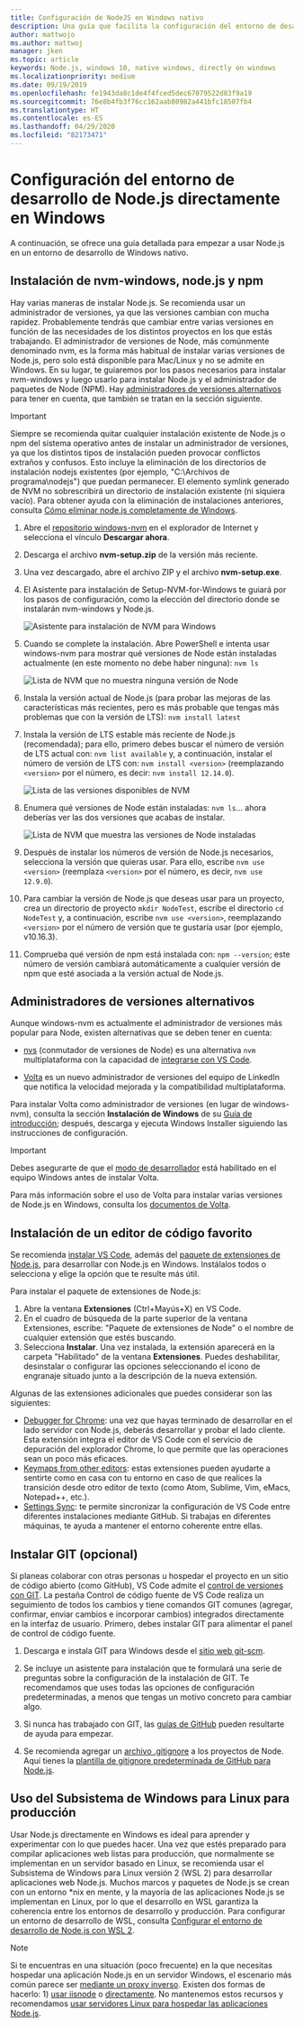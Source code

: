 ```yaml
---
title: Configuración de NodeJS en Windows nativo
description: Una guía que facilita la configuración del entorno de desarrollo de Node.js directamente en Windows.
author: mattwojo
ms.author: mattwoj
manager: jken
ms.topic: article
keywords: Node.js, windows 10, native windows, directly on windows
ms.localizationpriority: medium
ms.date: 09/19/2019
ms.openlocfilehash: fe1943da8c1de4f4fced5dec67079522d83f9a19
ms.sourcegitcommit: 76e8b4fb3f76cc162aab80982a441bfc18507fb4
ms.translationtype: HT
ms.contentlocale: es-ES
ms.lasthandoff: 04/29/2020
ms.locfileid: "82173471"
---
```

# <a name="set-up-your-nodejs-development-environment-directly-on-windows"></a>Configuración del entorno de desarrollo de Node.js directamente en Windows

A continuación, se ofrece una guía detallada para empezar a usar Node.js en un entorno de desarrollo de Windows nativo.

## <a name="install-nvm-windows-nodejs-and-npm"></a>Instalación de nvm-windows, node.js y npm

Hay varias maneras de instalar Node.js. Se recomienda usar un administrador de versiones, ya que las versiones cambian con mucha rapidez. Probablemente tendrás que cambiar entre varias versiones en función de las necesidades de los distintos proyectos en los que estás trabajando. El administrador de versiones de Node, más comúnmente denominado nvm, es la forma más habitual de instalar varias versiones de Node.js, pero solo está disponible para Mac/Linux y no se admite en Windows. En su lugar, te guiaremos por los pasos necesarios para instalar nvm-windows y luego usarlo para instalar Node.js y el administrador de paquetes de Node (NPM). Hay [administradores de versiones alternativos](#alternative-version-managers) para tener en cuenta, que también se tratan en la sección siguiente.

> [!IMPORTANT]
> Siempre se recomienda quitar cualquier instalación existente de Node.js o npm del sistema operativo antes de instalar un administrador de versiones, ya que los distintos tipos de instalación pueden provocar conflictos extraños y confusos. Esto incluye la eliminación de los directorios de instalación nodejs existentes (por ejemplo, "C:\Archivos de programa\nodejs") que puedan permanecer. El elemento symlink generado de NVM no sobrescribirá un directorio de instalación existente (ni siquiera vacío). Para obtener ayuda con la eliminación de instalaciones anteriores, consulta [Cómo eliminar node.js completamente de Windows](https://stackoverflow.com/questions/20711240/how-to-completely-remove-node-js-from-windows).

1. Abre el [repositorio windows-nvm](https://github.com/coreybutler/nvm-windows#node-version-manager-nvm-for-windows) en el explorador de Internet y selecciona el vínculo **Descargar ahora**.
2. Descarga el archivo **nvm-setup.zip** de la versión más reciente.
3. Una vez descargado, abre el archivo ZIP y el archivo **nvm-setup.exe**.
4. El Asistente para instalación de Setup-NVM-for-Windows te guiará por los pasos de configuración, como la elección del directorio donde se instalarán nvm-windows y Node.js.

    ![Asistente para instalación de NVM para Windows](../images/install-nvm-for-windows-wizard.png)

5. Cuando se complete la instalación. Abre PowerShell e intenta usar windows-nvm para mostrar qué versiones de Node están instaladas actualmente (en este momento no debe haber ninguna): `nvm ls`

    ![Lista de NVM que no muestra ninguna versión de Node](../images/windows-nvm-powershell-no-node.png)

6. Instala la versión actual de Node.js (para probar las mejoras de las características más recientes, pero es más probable que tengas más problemas que con la versión de LTS): `nvm install latest`

7. Instala la versión de LTS estable más reciente de Node.js (recomendada); para ello, primero debes buscar el número de versión de LTS actual con: `nvm list available` y, a continuación, instalar el número de versión de LTS con: `nvm install <version>` (reemplazando `<version>` por el número, es decir: `nvm install 12.14.0`).

    ![Lista de las versiones disponibles de NVM](../images/windows-nvm-list.png)

8. Enumera qué versiones de Node están instaladas: `nvm ls`... ahora deberías ver las dos versiones que acabas de instalar.

    ![Lista de NVM que muestra las versiones de Node instaladas](../images/windows-nvm-node-installs.png)

9. Después de instalar los números de versión de Node.js necesarios, selecciona la versión que quieras usar. Para ello, escribe `nvm use <version>` (reemplaza `<version>` por el número, es decir, `nvm use 12.9.0`).

10. Para cambiar la versión de Node.js que deseas usar para un proyecto, crea un directorio de proyecto `mkdir NodeTest`, escribe el directorio `cd NodeTest` y, a continuación, escribe `nvm use <version>`, reemplazando `<version>` por el número de versión que te gustaría usar (por ejemplo, v10.16.3).

11. Comprueba qué versión de npm está instalada con: `npm --version`; este número de versión cambiará automáticamente a cualquier versión de npm que esté asociada a la versión actual de Node.js.

## <a name="alternative-version-managers"></a>Administradores de versiones alternativos

Aunque windows-nvm es actualmente el administrador de versiones más popular para Node, existen alternativas que se deben tener en cuenta:

- [nvs](https://github.com/jasongin/nvs) (conmutador de versiones de Node) es una alternativa `nvm` multiplataforma con la capacidad de [integrarse con VS Code](https://github.com/jasongin/nvs/blob/master/doc/VSCODE.md).

- [Volta](https://github.com/volta-cli/volta#installing-volta) es un nuevo administrador de versiones del equipo de LinkedIn que notifica la velocidad mejorada y la compatibilidad multiplataforma.

Para instalar Volta como administrador de versiones (en lugar de windows-nvm), consulta la sección **Instalación de Windows** de su [Guía de introducción](https://docs.volta.sh/guide/getting-started); después, descarga y ejecuta Windows Installer siguiendo las instrucciones de configuración.

> [!IMPORTANT]
> Debes asegurarte de que el [modo de desarrollador](https://docs.microsoft.com/windows/uwp/get-started/enable-your-device-for-development#accessing-settings-for-developers) está habilitado en el equipo Windows antes de instalar Volta.

Para más información sobre el uso de Volta para instalar varias versiones de Node.js en Windows, consulta los [documentos de Volta](https://docs.volta.sh/guide/understanding#managing-your-toolchain).

## <a name="install-your-favorite-code-editor"></a>Instalación de un editor de código favorito

Se recomienda [instalar VS Code](https://code.visualstudio.com), además del [paquete de extensiones de Node.js](https://marketplace.visualstudio.com/items?itemName=waderyan.nodejs-extension-pack), para desarrollar con Node.js en Windows. Instálalos todos o selecciona y elige la opción que te resulte más útil.

Para instalar el paquete de extensiones de Node.js:

1. Abre la ventana **Extensiones** (Ctrl+Mayús+X) en VS Code.
2. En el cuadro de búsqueda de la parte superior de la ventana Extensiones, escribe: "Paquete de extensiones de Node" o el nombre de cualquier extensión que estés buscando.
3. Selecciona **Instalar**. Una vez instalada, la extensión aparecerá en la carpeta "Habilitado" de la ventana **Extensiones**. Puedes deshabilitar, desinstalar o configurar las opciones seleccionando el icono de engranaje situado junto a la descripción de la nueva extensión.

Algunas de las extensiones adicionales que puedes considerar son las siguientes:

- [Debugger for Chrome](https://code.visualstudio.com/blogs/2016/02/23/introducing-chrome-debugger-for-vs-code): una vez que hayas terminado de desarrollar en el lado servidor con Node.js, deberás desarrollar y probar el lado cliente. Esta extensión integra el editor de VS Code con el servicio de depuración del explorador Chrome, lo que permite que las operaciones sean un poco más eficaces.
- [Keymaps from other editors](https://marketplace.visualstudio.com/search?target=VSCode&category=Keymaps&sortBy=Downloads): estas extensiones pueden ayudarte a sentirte como en casa con tu entorno en caso de que realices la transición desde otro editor de texto (como Atom, Sublime, Vim, eMacs, Notepad++, etc.).
- [Settings Sync](https://marketplace.visualstudio.com/items?itemName=Shan.code-settings-sync): te permite sincronizar la configuración de VS Code entre diferentes instalaciones mediante GitHub. Si trabajas en diferentes máquinas, te ayuda a mantener el entorno coherente entre ellas.

## <a name="install-git-optional"></a>Instalar GIT (opcional)

Si planeas colaborar con otras personas u hospedar el proyecto en un sitio de código abierto (como GitHub), VS Code admite el [control de versiones con GIT](https://code.visualstudio.com/docs/editor/versioncontrol#_git-support). La pestaña Control de código fuente de VS Code realiza un seguimiento de todos los cambios y tiene comandos GIT comunes (agregar, confirmar, enviar cambios e incorporar cambios) integrados directamente en la interfaz de usuario. Primero, debes instalar GIT para alimentar el panel de control de código fuente.

1. Descarga e instala GIT para Windows desde el [sitio web git-scm](https://git-scm.com/download/win).

2. Se incluye un asistente para instalación que te formulará una serie de preguntas sobre la configuración de la instalación de GIT. Te recomendamos que uses todas las opciones de configuración predeterminadas, a menos que tengas un motivo concreto para cambiar algo.

3. Si nunca has trabajado con GIT, las [guías de GitHub](https://guides.github.com/) pueden resultarte de ayuda para empezar.

4. Se recomienda agregar un [archivo .gitignore](https://help.github.com/en/articles/ignoring-files) a los proyectos de Node. Aquí tienes la [plantilla de gitignore predeterminada de GitHub para Node.js](https://github.com/github/gitignore/blob/master/Node.gitignore).

## <a name="use-windows-subsystem-for-linux-for-production"></a>Uso del Subsistema de Windows para Linux para producción

Usar Node.js directamente en Windows es ideal para aprender y experimentar con lo que puedes hacer. Una vez que estés preparado para compilar aplicaciones web listas para producción, que normalmente se implementan en un servidor basado en Linux, se recomienda usar el Subsistema de Windows para Linux versión 2 (WSL 2) para desarrollar aplicaciones web Node.js. Muchos marcos y paquetes de Node.js se crean con un entorno *nix en mente, y la mayoría de las aplicaciones Node.js se implementan en Linux, por lo que el desarrollo en WSL garantiza la coherencia entre los entornos de desarrollo y producción. Para configurar un entorno de desarrollo de WSL, consulta [Configurar el entorno de desarrollo de Node.js con WSL 2](./setup-on-wsl2.md).

> [!NOTE]
> Si te encuentras en una situación (poco frecuente) en la que necesitas hospedar una aplicación Node.js en un servidor Windows, el escenario más común parece ser [mediante un proxy inverso](https://medium.com/intrinsic/why-should-i-use-a-reverse-proxy-if-node-js-is-production-ready-5a079408b2ca). Existen dos formas de hacerlo: 1) [usar iisnode](https://harveywilliams.net/blog/installing-iisnode) o [directamente](https://dev.to/petereysermans/hosting-a-node-js-application-on-windows-with-iis-as-reverse-proxy-397b). No mantenemos estos recursos y recomendamos [usar servidores Linux para hospedar las aplicaciones Node.js](https://docs.microsoft.com/azure/app-service/app-service-web-get-started-nodejs).
